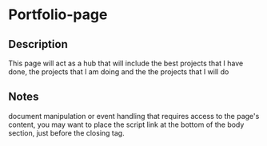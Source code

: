 # Portfolio-page

## Description
This page will act as a hub that will include the best projects that I have done, the projects that I am doing and the the projects that I will do

## Notes

document manipulation or event handling that requires access to the page's content, you may want to place the script link at the bottom of the body section, just before the closing </body> tag. 
